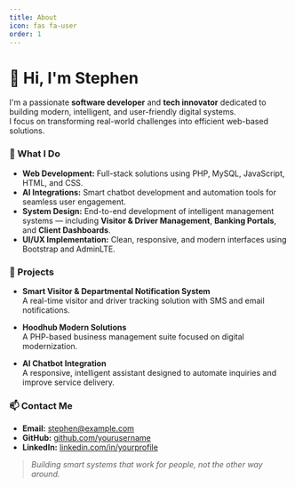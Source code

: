 ```yaml
---
title: About
icon: fas fa-user
order: 1
---
```


# 👋 Hi, I'm Stephen

I'm a passionate **software developer** and **tech innovator** dedicated to building modern, intelligent, and user-friendly digital systems.  
I focus on transforming real-world challenges into efficient web-based solutions.

### 💼 What I Do
- **Web Development:** Full-stack solutions using PHP, MySQL, JavaScript, HTML, and CSS.  
- **AI Integrations:** Smart chatbot development and automation tools for seamless user engagement.  
- **System Design:** End-to-end development of intelligent management systems — including **Visitor & Driver Management**, **Banking Portals**, and **Client Dashboards**.  
- **UI/UX Implementation:** Clean, responsive, and modern interfaces using Bootstrap and AdminLTE.

### 🚀 Projects
- **Smart Visitor & Departmental Notification System**  
  A real-time visitor and driver tracking solution with SMS and email notifications.  

- **Hoodhub Modern Solutions**  
  A PHP-based business management suite focused on digital modernization.

- **AI Chatbot Integration**  
  A responsive, intelligent assistant designed to automate inquiries and improve service delivery.

### 📫 Contact Me
- **Email:** [stephen@example.com](mailto:stephen@example.com)  
- **GitHub:** [github.com/yourusername](https://github.com/yourusername)  
- **LinkedIn:** [linkedin.com/in/yourprofile](https://linkedin.com/in/yourprofile)

> *Building smart systems that work for people, not the other way around.*
